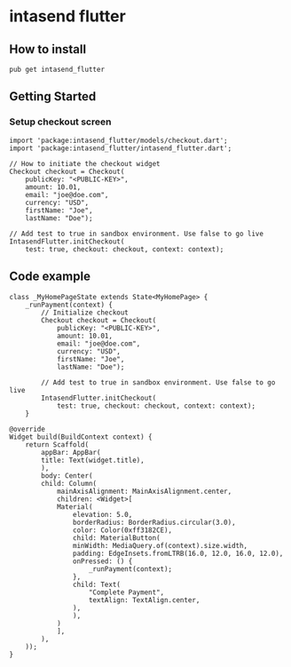 # intasend flutter

## How to install

    pub get intasend_flutter

## Getting Started

### Setup checkout screen

    import 'package:intasend_flutter/models/checkout.dart';
    import 'package:intasend_flutter/intasend_flutter.dart';

    // How to initiate the checkout widget
    Checkout checkout = Checkout(
        publicKey: "<PUBLIC-KEY>",
        amount: 10.01,
        email: "joe@doe.com",
        currency: "USD",
        firstName: "Joe",
        lastName: "Doe");

    // Add test to true in sandbox environment. Use false to go live
    IntasendFlutter.initCheckout(
        test: true, checkout: checkout, context: context);

## Code example

    class _MyHomePageState extends State<MyHomePage> {
        _runPayment(context) {
            // Initialize checkout
            Checkout checkout = Checkout(
                publicKey: "<PUBLIC-KEY>",
                amount: 10.01,
                email: "joe@doe.com",
                currency: "USD",
                firstName: "Joe",
                lastName: "Doe");

            // Add test to true in sandbox environment. Use false to go live
            IntasendFlutter.initCheckout(
                test: true, checkout: checkout, context: context);
        }

    @override
    Widget build(BuildContext context) {
        return Scaffold(
            appBar: AppBar(
            title: Text(widget.title),
            ),
            body: Center(
            child: Column(
                mainAxisAlignment: MainAxisAlignment.center,
                children: <Widget>[
                Material(
                    elevation: 5.0,
                    borderRadius: BorderRadius.circular(3.0),
                    color: Color(0xff3182CE),
                    child: MaterialButton(
                    minWidth: MediaQuery.of(context).size.width,
                    padding: EdgeInsets.fromLTRB(16.0, 12.0, 16.0, 12.0),
                    onPressed: () {
                        _runPayment(context);
                    },
                    child: Text(
                        "Complete Payment",
                        textAlign: TextAlign.center,
                    ),
                    ),
                )
                ],
            ),
        ));
    }